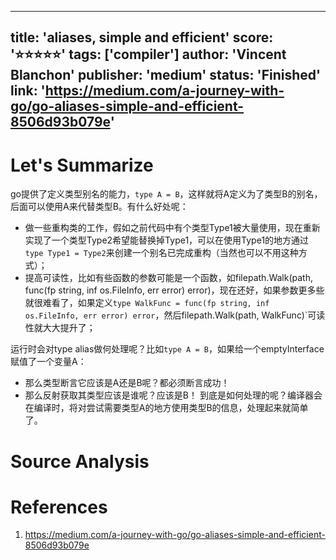 
---
title: 'aliases, simple and efficient'
score: '⭐️⭐️⭐️⭐️⭐️'
tags: ['compiler']
author: 'Vincent Blanchon'
publisher: 'medium'
status: 'Finished'
link: 'https://medium.com/a-journey-with-go/go-aliases-simple-and-efficient-8506d93b079e'
---

# Let's Summarize

go提供了定义类型别名的能力，`type A = B`，这样就将A定义为了类型B的别名，后面可以使用A来代替类型B。有什么好处呢：
- 做一些重构类的工作，假如之前代码中有个类型Type1被大量使用，现在重新实现了一个类型Type2希望能替换掉Type1，可以在使用Type1的地方通过`type Type1 = Type2`来创建一个别名已完成重构（当然也可以不用这种方式）；
- 提高可读性，比如有些函数的参数可能是一个函数，如filepath.Walk(path, func(fp string, inf os.FileInfo, err error) error)，现在还好，如果参数更多些就很难看了，如果定义`type WalkFunc = func(fp string, inf os.FileInfo, err error) error`，然后filepath.Walk(path, WalkFunc)`可读性就大大提升了；

运行时会对type alias做何处理呢？比如`type A = B`，如果给一个emptyInterface赋值了一个变量A：
- 那么类型断言它应该是A还是B呢？都必须断言成功！
- 那么反射获取其类型应该是谁呢？应该是B！
到底是如何处理的呢？编译器会在编译时，将对尝试需要类型A的地方使用类型B的信息，处理起来就简单了。

# Source Analysis



# References
1. https://medium.com/a-journey-with-go/go-aliases-simple-and-efficient-8506d93b079e
